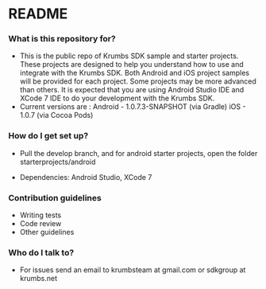 # README #

### What is this repository for? ###

* This is the public repo of Krumbs SDK sample and starter projects.
These projects are designed to help you understand how to use and integrate with the Krumbs SDK.
Both Android and iOS project samples will be provided for each project. Some projects may be more advanced than others.
It is expected that you are using Android Studio IDE and XCode 7 IDE to do your development with the Krumbs SDK.
* Current versions are : 
  Android - 1.0.7.3-SNAPSHOT (via Gradle)
  iOS - 1.0.7 (via Cocoa Pods)

### How do I get set up? ###

* Pull the develop branch, and for android starter projects, open the folder starterprojects/android

* Dependencies: Android Studio, XCode 7

### Contribution guidelines ###

* Writing tests
* Code review
* Other guidelines

### Who do I talk to? ###

* For issues send an email to krumbsteam at gmail.com or sdkgroup at krumbs.net
